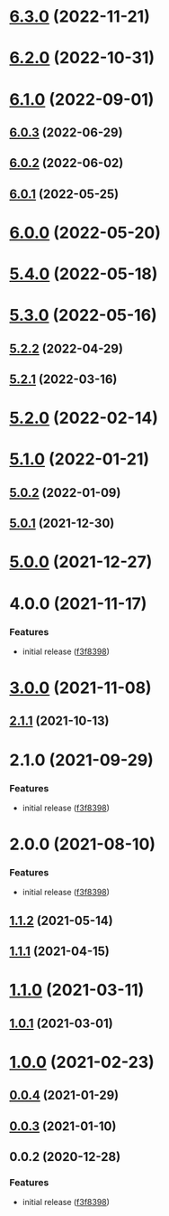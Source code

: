 # [6.3.0](https://github.com/alex-lit/config-commitlint/compare/v6.2.0...v6.3.0) (2022-11-21)



# [6.2.0](https://github.com/alex-lit/config-commitlint/compare/v6.1.0...v6.2.0) (2022-10-31)



# [6.1.0](https://github.com/alex-lit/config-commitlint/compare/v6.0.3...v6.1.0) (2022-09-01)

## [6.0.3](https://github.com/alex-lit/config-commitlint/compare/v6.0.2...v6.0.3) (2022-06-29)

## [6.0.2](https://github.com/alex-lit/config-commitlint/compare/v6.0.1...v6.0.2) (2022-06-02)

## [6.0.1](https://github.com/alex-lit/config-commitlint/compare/v6.0.0...v6.0.1) (2022-05-25)

# [6.0.0](https://github.com/alex-lit/config-commitlint/compare/v5.4.0...v6.0.0) (2022-05-20)

# [5.4.0](https://github.com/alex-lit/config-commitlint/compare/v5.3.0...v5.4.0) (2022-05-18)

# [5.3.0](https://github.com/alex-lit/config-commitlint/compare/v5.2.2...v5.3.0) (2022-05-16)

## [5.2.2](https://github.com/alex-lit/config-commitlint/compare/v5.2.1...v5.2.2) (2022-04-29)

## [5.2.1](https://github.com/alex-lit/config-commitlint/compare/v5.2.0...v5.2.1) (2022-03-16)

# [5.2.0](https://github.com/alex-lit/config-commitlint/compare/v5.1.0...v5.2.0) (2022-02-14)

# [5.1.0](https://github.com/alex-lit/config-commitlint/compare/v5.0.2...v5.1.0) (2022-01-21)

## [5.0.2](https://github.com/alex-lit/config-commitlint/compare/v5.0.1...v5.0.2) (2022-01-09)

## [5.0.1](https://github.com/alex-lit/config-commitlint/compare/v5.0.0...v5.0.1) (2021-12-30)

# [5.0.0](https://github.com/alex-lit/config-commitlint/compare/v4.0.0...v5.0.0) (2021-12-27)

# 4.0.0 (2021-11-17)

### Features

- initial release
  ([f3f8398](https://github.com/alex-lit/config-commitlint/commit/f3f8398d277e110e8c1f21e98790c809a2d77b87))

# [3.0.0](https://github.com/alex-lit/config-commitlint/compare/v2.1.1...v3.0.0) (2021-11-08)

## [2.1.1](https://github.com/alex-lit/config-commitlint/compare/v2.1.0...v2.1.1) (2021-10-13)

# 2.1.0 (2021-09-29)

### Features

- initial release
  ([f3f8398](https://github.com/alex-lit/config-commitlint/commit/f3f8398d277e110e8c1f21e98790c809a2d77b87))

# 2.0.0 (2021-08-10)

### Features

- initial release
  ([f3f8398](https://github.com/alex-lit/config-commitlint/commit/f3f8398d277e110e8c1f21e98790c809a2d77b87))

## [1.1.2](https://github.com/alex-lit/config-commitlint/compare/v1.1.1...v1.1.2) (2021-05-14)

## [1.1.1](https://github.com/alex-lit/config-commitlint/compare/v1.1.0...v1.1.1) (2021-04-15)

# [1.1.0](https://github.com/alex-lit/config-commitlint/compare/v1.0.1...v1.1.0) (2021-03-11)

## [1.0.1](https://github.com/alex-lit/config-commitlint/compare/v1.0.0...v1.0.1) (2021-03-01)

# [1.0.0](https://github.com/alex-lit/config-commitlint/compare/v0.0.4...v1.0.0) (2021-02-23)

## [0.0.4](https://github.com/alex-lit/config-commitlint/compare/v0.0.3...v0.0.4) (2021-01-29)

## [0.0.3](https://github.com/alex-lit/config-commitlint/compare/v0.0.2...v0.0.3) (2021-01-10)

## 0.0.2 (2020-12-28)

### Features

- initial release
  ([f3f8398](https://github.com/alex-lit/config-commitlint/commit/f3f8398d277e110e8c1f21e98790c809a2d77b87))
